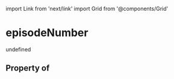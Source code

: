 import Link from 'next/link'
import Grid from '@components/Grid'

# episodeNumber

undefined

## Property of



